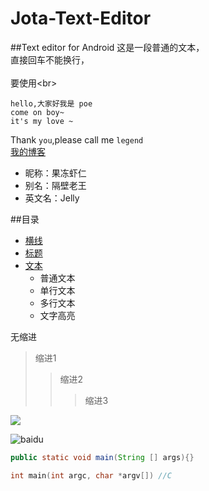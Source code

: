 # Jota-Text-Editor
##Text editor for Android
这是一段普通的文本，  
直接回车不能换行，<br>  
要使用\<br>  

    hello,大家好我是 poe      
    come on boy~
    it's my love ~
    

Thank `you`,please call me `legend`<br>
    [我的博客](http://www.baidu.com)<br>



* 昵称：果冻虾仁  
* 别名：隔壁老王  
* 英文名：Jelly 
	    
##<a name="index"/>目录
* [横线](#line)
* [标题](#title)
* [文本](#text)
    * 普通文本
    * 单行文本
    * 多行文本
    * 文字高亮
    
无缩进
>缩进1
>>缩进2
>>>缩进3

![](http://www.baidu.com/img/bdlogo.gif)  

![baidu](http://www.baidu.com/img/bdlogo.gif "百度logo")  

```Java
public static void main(String [] args){}
```
```c
int main(int argc, char *argv[]) //C
```

